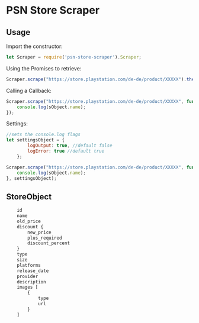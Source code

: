 # PSN Store Scraper


## Usage

Import the constructor:

```js 
let Scraper = require('psn-store-scraper').Scraper;
```

Using the Promises to retrieve:
```js 
Scraper.scrape("https://store.playstation.com/de-de/product/XXXXX").then(result => console.log(result))
```

Calling a Callback:
```js 
Scraper.scrape("https://store.playstation.com/de-de/product/XXXXX", function(sObject){
    console.log(sObject.name);
});
```

Settings:
```js 
//sets the console.log flags
let settingsObject = { 
        logOutput: true, //default false
        logError: true //default true
    };

Scraper.scrape("https://store.playstation.com/de-de/product/XXXXX", function(sObject){
    console.log(sObject.name);
}, settingsObject);
```



## StoreObject

```js
    id
    name
    old_price
    discount {
        new_price
        plus_required
        discount_percent
    }
    type
    size
    platforms
    release_date
    provider
    description
    images [
        {
            type
            url
        }
    ]
```
